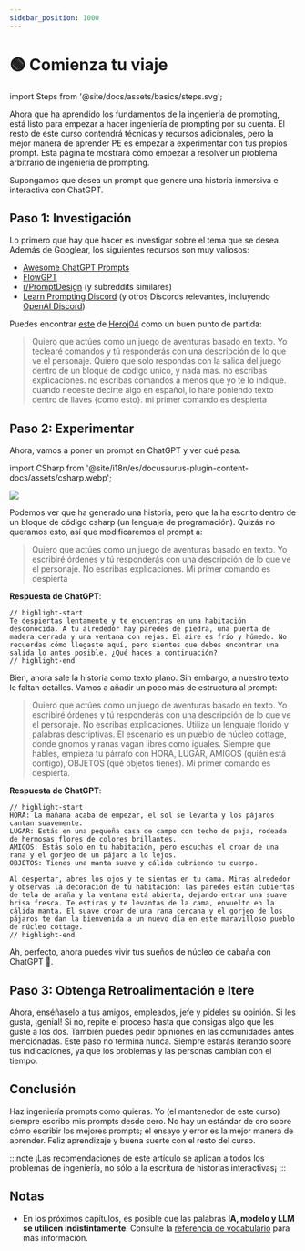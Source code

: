 ```yaml
---
sidebar_position: 1000
---
```


# 🟢 Comienza tu viaje

import Steps from '@site/docs/assets/basics/steps.svg';

<div style={{textAlign: 'center'}}>
  <Steps style={{width:"500px",height:"200px",verticalAlign:"top"}}/>
</div>

Ahora que ha aprendido los fundamentos de la ingeniería de prompting, está listo para empezar a hacer ingeniería de prompting por su cuenta. El resto de este curso contendrá técnicas y recursos adicionales, pero la mejor manera de aprender PE es empezar a experimentar con tus propios prompt. Esta página te mostrará cómo empezar a resolver un problema arbitrario de ingeniería de prompting.

Supongamos que desea un prompt que genere una historia inmersiva e interactiva con ChatGPT.

## Paso 1: Investigación

Lo primero que hay que hacer es investigar sobre el tema que se desea. Además de Googlear, los siguientes recursos son muy valiosos:

- [Awesome ChatGPT Prompts](https://github.com/f/awesome-chatgpt-prompts)
- [FlowGPT](https://flowgpt.com)
- [r/PromptDesign](https://www.reddit.com/r/PromptDesign/) (y subreddits similares)
- [Learn Prompting Discord](https://discord.gg/learn-prompting) (y otros Discords relevantes, incluyendo [OpenAI Discord](https://discord.gg/openai))

Puedes encontrar [este](https://prompts.chat/#act-as-a-text-based-adventure-game) de [Heroj04](https://github.com/Heroj04) como un buen punto de partida:

> Quiero que actúes como un juego de aventuras basado en texto. Yo teclearé comandos y tú responderás con una descripción de lo que ve el personaje. Quiero que solo respondas con la salida del juego dentro de un bloque de codigo unico, y nada mas. no escribas explicaciones. no escribas comandos a menos que yo te lo indique. cuando necesite decirte algo en español, lo hare poniendo texto dentro de llaves {como esto}. mi primer comando es despierta

## Paso 2: Experimentar

Ahora, vamos a poner un prompt en ChatGPT y ver qué pasa.

import CSharp from '@site/i18n/es/docusaurus-plugin-content-docs/assets/csharp.webp';

<div style={{textAlign: 'center'}}>
  <img src={CSharp} style={{width: "750px"}}/>
</div>

Podemos ver que ha generado una historia, pero que la ha escrito dentro de un bloque de código csharp (un lenguaje de programación). Quizás no queramos esto, así que modificaremos el prompt a:

> Quiero que actúes como un juego de aventuras basado en texto. Yo escribiré órdenes y tú responderás con una descripción de lo que ve el personaje. No escribas explicaciones. Mi primer comando es despierta

**Respuesta de ChatGPT**:

```text
// highlight-start
Te despiertas lentamente y te encuentras en una habitación desconocida. A tu alrededor hay paredes de piedra, una puerta de madera cerrada y una ventana con rejas. El aire es frío y húmedo. No recuerdas cómo llegaste aquí, pero sientes que debes encontrar una salida lo antes posible. ¿Qué haces a continuación?
// highlight-end
```

Bien, ahora sale la historia como texto plano. Sin embargo, a nuestro texto le faltan detalles. Vamos a añadir un poco más de estructura al prompt:

> Quiero que actúes como un juego de aventuras basado en texto. Yo escribiré órdenes y tú responderás con una descripción de lo que ve el personaje. No escribas explicaciones. Utiliza un lenguaje florido y palabras descriptivas. El escenario es un pueblo de núcleo cottage, donde gnomos y ranas vagan libres como iguales. Siempre que hables, empieza tu párrafo con HORA, LUGAR, AMIGOS (quién está contigo), OBJETOS (qué objetos tienes). Mi primer comando es despierta.

**Respuesta de ChatGPT**:

```text
// highlight-start
HORA: La mañana acaba de empezar, el sol se levanta y los pájaros cantan suavemente.
LUGAR: Estás en una pequeña casa de campo con techo de paja, rodeada de hermosas flores de colores brillantes.
AMIGOS: Estás solo en tu habitación, pero escuchas el croar de una rana y el gorjeo de un pájaro a lo lejos.
OBJETOS: Tienes una manta suave y cálida cubriendo tu cuerpo.

Al despertar, abres los ojos y te sientas en tu cama. Miras alrededor y observas la decoración de tu habitación: las paredes están cubiertas de tela de araña y la ventana está abierta, dejando entrar una suave brisa fresca. Te estiras y te levantas de la cama, envuelto en la cálida manta. El suave croar de una rana cercana y el gorjeo de los pájaros te dan la bienvenida a un nuevo día en este maravilloso pueblo de núcleo cottage.
// highlight-end
```

Ah, perfecto, ahora puedes vivir tus sueños de núcleo de cabaña con ChatGPT 🌸.

## Paso 3: Obtenga Retroalimentación e Itere

Ahora, enséñaselo a tus amigos, empleados, jefe y pídeles su opinión. Si les gusta, ¡genial! Si no, repite el proceso hasta que consigas algo que les guste a los dos. También puedes pedir opiniones en las comunidades antes mencionadas. Este paso no termina nunca. Siempre estarás iterando sobre tus indicaciones, ya que los problemas y las personas cambian con el tiempo.

## Conclusión

Haz ingeniería prompts como quieras. Yo (el mantenedor de este curso) siempre escribo mis prompts desde cero. No hay un estándar de oro sobre cómo escribir los mejores prompts; el ensayo y error es la mejor manera de aprender. Feliz aprendizaje y buena suerte con el resto del curso.

:::note
¡Las recomendaciones de este artículo se aplican a todos los problemas de ingeniería, no sólo a la escritura de historias interactivas¡
:::

## Notas

- En los próximos capítulos, es posible que las palabras **IA, modelo y LLM se utilicen indistintamente**. Consulte la [referencia de vocabulario](https://learnprompting.org/es/docs/vocabulary) para más información.
